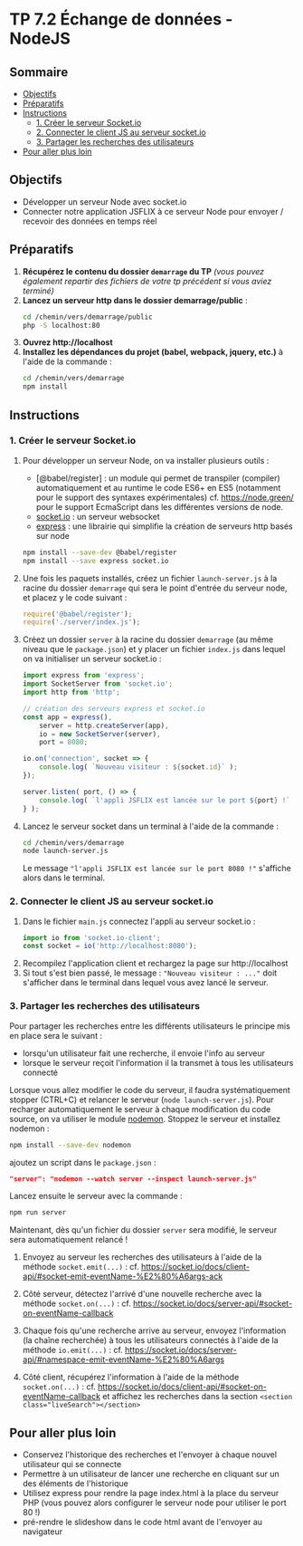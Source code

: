 # TP 7.2 Échange de données - NodeJS <!-- omit in toc -->

## Sommaire <!-- omit in toc -->
- [Objectifs](#Objectifs)
- [Préparatifs](#Préparatifs)
- [Instructions](#Instructions)
	- [1. Créer le serveur Socket.io](#1-Créer-le-serveur-Socketio)
	- [2. Connecter le client JS au serveur socket.io](#2-Connecter-le-client-JS-au-serveur-socketio)
	- [3. Partager les recherches des utilisateurs](#3-Partager-les-recherches-des-utilisateurs)
- [Pour aller plus loin](#Pour-aller-plus-loin)

## Objectifs
- Développer un serveur Node avec socket.io
- Connecter notre application JSFLIX à ce serveur Node pour envoyer / recevoir des données en temps réel

## Préparatifs
1. **Récupérez le contenu du dossier `demarrage` du TP** *(vous pouvez également repartir des fichiers de votre tp précédent si vous aviez terminé)*
2. **Lancez un serveur http dans le dossier demarrage/public** :
	```bash
	cd /chemin/vers/demarrage/public
	php -S localhost:80
	```
3. **Ouvrez http://localhost**
4. **Installez les dépendances du projet (babel, webpack, jquery, etc.)** à l'aide de la commande :
	```bash
	cd /chemin/vers/demarrage
	npm install
	```

## Instructions
### 1. Créer le serveur Socket.io
1. Pour développer un serveur Node, on va installer plusieurs outils :
	- [@babel/register] : un module qui permet de transpiler (compiler) automatiquement et au runtime le code ES6+ en ES5 (notamment pour le support des syntaxes expérimentales) cf. https://node.green/ pour le support EcmaScript dans les différentes versions de node.
	- [socket.io](https://socket.io/) : un serveur websocket
	- [express](https://expressjs.com/) : une librairie qui simplifie la création de serveurs http basés sur node

	```bash
	npm install --save-dev @babel/register
	npm install --save express socket.io
	```

2. Une fois les paquets installés, créez un fichier `launch-server.js` à la racine du dossier `demarrage` qui sera le point d'entrée du serveur node, et placez y le code suivant :
	```js
	require('@babel/register');
	require('./server/index.js');
	```

3. Créez un dossier `server` à la racine du dossier `demarrage` (au même niveau que le `package.json`) et y placer un fichier `index.js` dans lequel on va initialiser un serveur socket.io :
	```js
	import express from 'express';
	import SocketServer from 'socket.io';
	import http from 'http';

	// création des serveurs express et socket.io
	const app = express(),
		server = http.createServer(app),
		io = new SocketServer(server),
		port = 8080;

	io.on('connection', socket => {
		console.log( `Nouveau visiteur : ${socket.id}` );
	});

	server.listen( port, () => {
		console.log( `l'appli JSFLIX est lancée sur le port ${port} !` );
	} );
	```

4. Lancez le serveur socket dans un terminal à l'aide de la commande :
	```bash
	cd /chemin/vers/demarrage
	node launch-server.js
	```
	Le message `"l'appli JSFLIX est lancée sur le port 8080 !"` s'affiche alors dans le terminal.

### 2. Connecter le client JS au serveur socket.io
1. Dans le fichier `main.js` connectez l'appli au serveur socket.io :
	```js
	import io from 'socket.io-client';
	const socket = io('http://localhost:8080');
	```
2. Recompilez l'application client et rechargez la page sur http://localhost
3. Si tout s'est bien passé, le message : `"Nouveau visiteur : ..."` doit s'afficher dans le terminal dans lequel vous avez lancé le serveur.

### 3. Partager les recherches des utilisateurs
Pour partager les recherches entre les différents utilisateurs le principe mis en place sera le suivant :
- lorsqu'un utilisateur fait une recherche, il envoie l'info au serveur
- lorsque le serveur reçoit l'information il la transmet à tous les utilisateurs connecté

Lorsque vous allez modifier le code du serveur, il faudra systématiquement stopper (CTRL+C) et relancer le serveur (`node launch-server.js`). Pour recharger automatiquement le serveur à chaque modification du code source, on va utiliser le module [nodemon](https://nodemon.io/). Stoppez le serveur et installez nodemon :

```bash
npm install --save-dev nodemon
```

ajoutez un script dans le `package.json` :
```json
"server": "nodemon --watch server --inspect launch-server.js"
```

Lancez ensuite le serveur avec la commande :
```bash
npm run server
```
Maintenant, dès qu'un fichier du dossier `server` sera modifié, le serveur sera automatiquement relancé !

1. Envoyez au serveur les recherches des utilisateurs à l'aide de la méthode `socket.emit(...)` : cf. https://socket.io/docs/client-api/#socket-emit-eventName-%E2%80%A6args-ack

2. Côté serveur, détectez l'arrivé d'une nouvelle recherche avec la méthode `socket.on(...)` : cf. https://socket.io/docs/server-api/#socket-on-eventName-callback

3. Chaque fois qu'une recherche arrive au serveur, envoyez l'information (la chaîne recherchée) à tous les utilisateurs connectés à l'aide de la méthode `io.emit(...)` : cf. https://socket.io/docs/server-api/#namespace-emit-eventName-%E2%80%A6args

4. Côté client, récupérez l'information à l'aide de la méthode `socket.on(...)` : cf. https://socket.io/docs/client-api/#socket-on-eventName-callback et affichez les recherches dans la section `<section class="liveSearch"></section>`


## Pour aller plus loin
- Conservez l'historique des recherches et l'envoyer à chaque nouvel utilisateur qui se connecte
- Permettre à un utilisateur de lancer une recherche en cliquant sur un des éléments de l'historique
- Utilisez express pour rendre la page index.html à la place du serveur PHP (vous pouvez alors configurer le serveur node pour utiliser le port 80 !)
- pré-rendre le slideshow dans le code html avant de l'envoyer au navigateur
